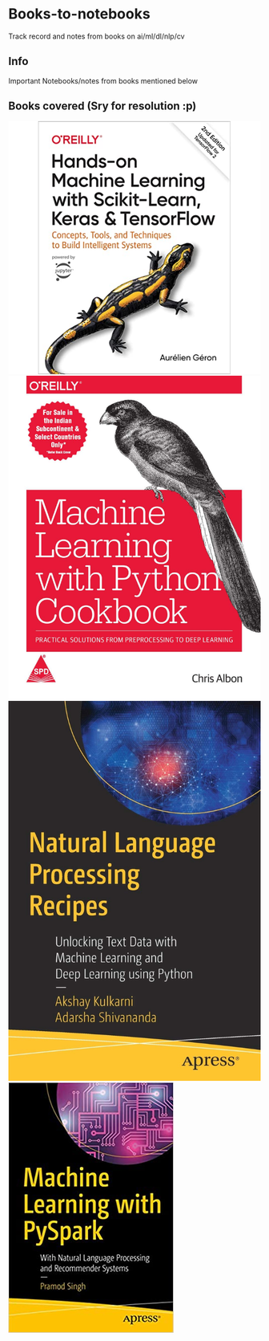 # Books-to-notebooks
Track record and notes from books on ai/ml/dl/nlp/cv
## Info
Important Notebooks/notes from books mentioned below
## Books covered (Sry for resolution :p)
![](https://github.com/sonwanesuresh95/Books-to-notebooks/blob/main/Hands%20on%20Machine%20Learning/cover.jpg)
![](https://github.com/sonwanesuresh95/Books-to-notebooks/blob/main/Machine%20Learning%20Cookbook/cover.jpg)
![](https://github.com/sonwanesuresh95/Books-to-notebooks/blob/main/Natural%20Language%20Processing%20Recipes/cover.jpg)
![](https://github.com/sonwanesuresh95/Books-to-notebooks/blob/main/Machine%20Learning%20with%20PySpark/cover.jpg)

